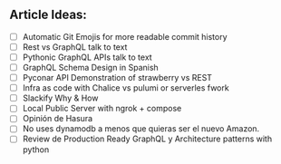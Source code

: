 ## Article Ideas:
- [ ] Automatic Git Emojis for more readable commit history
- [ ] Rest vs GraphQL talk to text
- [ ] Pythonic GraphQL APIs talk to text
- [ ] GraphQL Schema Design in Spanish
- [ ] Pyconar API Demonstration of strawberry vs REST
- [ ] Infra as code with Chalice vs pulumi or serverles fwork
- [ ] Slackify Why & How
- [ ] Local Public Server with ngrok + compose
- [ ] Opinión de Hasura
- [ ] No uses dynamodb a menos que quieras ser el nuevo Amazon.
- [ ] Review de Production Ready GraphQL y Architecture patterns with python
